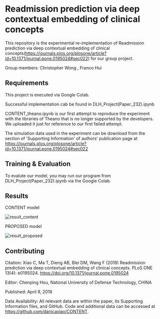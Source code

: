 
# Readmission prediction via deep contextual embedding of clinical concepts

This repository is the experimental re-implementation of Readmission prediction via deep contextual embedding of clinical concepts(https://journals.plos.org/plosone/article?id=10.1371/journal.pone.0195024#sec022) for our group project. 

Group members: Christopher Wong , Franco Hui

## Requirements

This project is executed via Google Colab.

Successful implementation cab be found in DLH_Project(Paper_232).ipynb

CONTENT_theano.ipynb is our first attempt to reproduce the experiment with the libraries of Theano that is no longer supported by the developers. We uploaded it just for reference to our first failed attempt.

The simulation data used in the experiment can be download from the section of 'Supporting Information' of authors' publication page at https://journals.plos.org/plosone/article?id=10.1371/journal.pone.0195024#sec022


## Training & Evaluation

To evalute our model, you may run our program from DLH_Project(Paper_232).ipynb via the Google Colab. 

## Results

CONTENT model

![result_content](https://user-images.githubusercontent.com/103898400/167280372-44ff84c3-7fde-4b2c-bc8a-2fec4ad8f3fc.PNG)

PROPOSED model

![result_proposed](https://user-images.githubusercontent.com/103898400/167280385-df0a7962-e797-4c5c-84bb-43676140aacb.PNG)


## Contributing

Citation: Xiao C, Ma T, Dieng AB, Blei DM, Wang F (2018) Readmission prediction via deep contextual embedding of clinical concepts. PLoS ONE 13(4): e0195024. https://doi.org/10.1371/journal.pone.0195024

Editor: Chenping Hou, National University of Defense Technology, CHINA

Published: April 9, 2018

Data Availability: All relevant data are within the paper, its Supporting Information files, and GitHub. Code and additional data can be accessed at https://github.com/danicaxiao/CONTENT.
